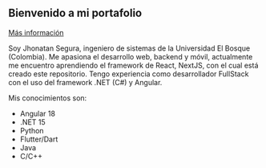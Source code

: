 ## Bienvenido a mi portafolio

[Más información](https://jhonatan-segura.vercel.app/)

Soy Jhonatan Segura, ingeniero de sistemas de la Universidad El Bosque (Colombia). Me apasiona el desarrollo web, backend y móvil, actualmente me encuentro aprendiendo el framework de React, NextJS, con el cual está creado este repositorio. Tengo experiencia como desarrollador FullStack con el uso del framework .NET (C#) y Angular.

Mis conocimientos son:
- Angular 18
- .NET 15
- Python
- Flutter/Dart
- Java
- C/C++
